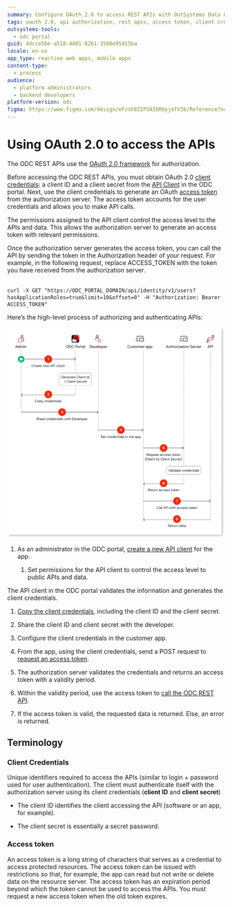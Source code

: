 ```yaml
---
summary: Configure OAuth 2.0 to access REST APIs with OutSystems Data Cloud (ODC), obtain client credentials, generate access tokens, and authorize API calls.
tags: oauth 2.0, api authorization, rest apis, access token, client credentials
outsystems-tools:
  - odc portal
guid: 4dcce5be-a518-4401-8261-3588e95415ba
locale: en-us
app_type: reactive web apps, mobile apps
content-type:
  - process
audience:
  - platform administrators
  - backend developers
platform-version: odc
figma: https://www.figma.com/design/eFzsh8ZIP5AIbRUyjeTV26/Reference?node-id=3492-39
---
```

# Using OAuth 2.0 to access the APIs

The ODC REST APIs use the [OAuth 2.0 framework](https://datatracker.ietf.org/doc/html/rfc6749) for authorization.

Before accessing the ODC REST APIs, you must obtain OAuth 2.0 [client credentials](#client-credentials): a client ID and a client secret from the [API Client](about-api-client.md) in the ODC portal. Next, use the client credentials to generate an OAuth [access token](#access-token) from the authorization server. The access token accounts for the user credentials and allows you to make API calls.

The permissions assigned to the API client control the access level to the APIs and data.
This allows the authorization server to generate an access token with relevant permissions.

Once the authorization server generates the access token, you can call the API by sending the token in the Authorization header of your request. For example, in the following request, replace ACCESS_TOKEN with the token you have received from the authorization server.

```curl

curl -X GET "https://ODC_PORTAL_DOMAIN/api/identity/v1/users?hasApplicationRoles=true&limit=10&offset=0" -H "Authorization: Bearer ACCESS_TOKEN"

```

Here’s the high-level process of authorizing and authenticating APIs:

![Diagram showing the process of authorizing and authenticating APIs using OAuth 2.0. Steps include creating an API client, generating and sharing client credentials, setting credentials in the app, requesting and validating an access token, and calling the API with the access token.](images/authentication-auth-flow-diag.png "OAuth 2.0 Authorization and Authentication Flow")

1. As an administrator in the ODC portal, [create a new API client](create-api-client.md) for the app.

   1. Set permissions for the API client to control the access level to public APIs and data.

The API client in the ODC portal validates the information and generates the client credentials.

1. [Copy the client credentials](create-api-client.md#copy-client-credentials), including the client ID and the client secret.

1. Share the client ID and client secret with the developer.

1. Configure the client credentials in the customer app.

1. From the app, using the client credentials, send a POST request to [request an access token](get-access-token.md).

1. The authorization server validates the credentials and returns an access token with a validity period.

1. Within the validity period, use the access token to [call the ODC REST API](call-api.md).

1. If the access token is valid, the requested data is returned. Else, an error is returned.

## Terminology

### Client Credentials

Unique identifiers required to access the APIs (similar to login + password used for user authentication). The client must authenticate itself with the authorization server using its client credentials (**client ID** and **client secret**)

* The client ID identifies the client accessing the API (software or an app, for example).

* The client secret is essentially a secret password.

### Access token

An access token is a long string of characters that serves as a credential to access protected resources. The access token can be issued with restrictions so that, for example, the app can read but not write or delete data on the resource server. The access token has an expiration period beyond which the token cannot be used to access the APIs.  You must request a new access token when the old token expires.
